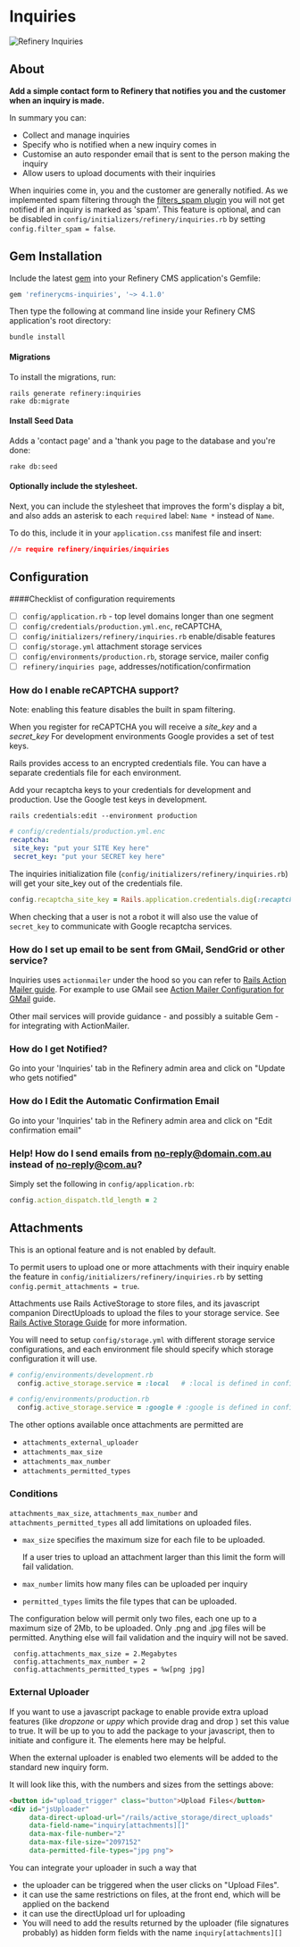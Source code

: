 # Inquiries

![Refinery Inquiries](http://refinerycms.com/system/images/BAhbBlsHOgZmSSIqMjAxMS8wNS8wMS8wNF81MF8wMV81MDlfaW5xdWlyaWVzLnBuZwY6BkVU/inquiries.png)

## About

__Add a simple contact form to Refinery that notifies you and the customer when an inquiry is made.__

In summary you can:

* Collect and manage inquiries
* Specify who is notified when a new inquiry comes in
* Customise an auto responder email that is sent to the person making the inquiry
* Allow users to upload documents with their inquiries

When inquiries come in, you and the customer are generally notified. As we implemented spam filtering through the [filters_spam plugin](https://github.com/resolve/filters_spam#readme) you will not get notified if an inquiry is marked as 'spam'.  This feature is optional, and can be disabled in `config/initializers/refinery/inquiries.rb` by setting `config.filter_spam = false`.

## Gem Installation 

Include the latest [gem](http://rubygems.org/gems/refinerycms-inquiries) into your Refinery CMS application's Gemfile:

```ruby
gem 'refinerycms-inquiries', '~> 4.1.0'
```

Then type the following at command line inside your Refinery CMS application's root directory:

    bundle install

#### Migrations
To install the migrations, run:

    rails generate refinery:inquiries
    rake db:migrate

#### Install Seed Data
Adds a 'contact page' and a 'thank you page to the database and you're done:

    rake db:seed

#### Optionally include the stylesheet.

Next, you can include the stylesheet that improves the form's display a bit,
and also adds an asterisk to each `required` label: `Name *` instead of `Name`.

To do this, include it in your `application.css` manifest file and insert:

```css
//= require refinery/inquiries/inquiries
```

## Configuration

####Checklist of configuration requirements
- [ ] `config/application.rb`  - top level domains longer than one segment
- [ ] `config/credentials/production.yml.enc`, reCAPTCHA, 
- [ ] `config/initializers/refinery/inquiries.rb` enable/disable features
- [ ] `config/storage.yml` attachment storage services
- [ ] `config/environments/production.rb`, storage service, mailer config
- [ ]  `refinery/inquiries page`, addresses/notification/confirmation

### How do I enable reCAPTCHA support?

Note: enabling this feature disables the built in spam filtering.

When you register for reCAPTCHA you will receive a _site_key_ and a _secret_key_
For development environments Google provides a set of test keys. 

Rails provides access to an encrypted credentials file. You can have a separate credentials file for each environment.

Add your recaptcha keys to your credentials for development and production. Use the Google test keys in development.

```shell
rails credentials:edit --environment production
```

```yml
# config/credentials/production.yml.enc
recaptcha:
 site_key: "put your SITE Key here"
 secret_key: "put your SECRET key here"
```

The inquiries initialization file (`config/initializers/refinery/inquiries.rb`) will get your site_key out of the credentials file.

```ruby
config.recaptcha_site_key = Rails.application.credentials.dig(:recaptcha, :site_key)
```

When checking that a user is not a robot it will also use the value of `secret_key` to communicate with Google recaptcha services.

### How do I set up email to be sent from GMail, SendGrid or other service?

Inquiries uses `actionmailer` under the hood so you can refer to [Rails Action Mailer guide](http://guides.rubyonrails.org/action_mailer_basics.html). For example to use GMail see [Action Mailer Configuration for GMail](http://guides.rubyonrails.org/action_mailer_basics.html#action-mailer-configuration-for-gmail) guide.

Other mail services will provide guidance - and possibly a suitable Gem - for integrating with ActionMailer. 

### How do I get Notified?

Go into your 'Inquiries' tab in the Refinery admin area and click on "Update who gets notified"

### How do I Edit the Automatic Confirmation Email

Go into your 'Inquiries' tab in the Refinery admin area and click on "Edit confirmation email"

### Help! How do I send emails from no-reply@domain.com.au instead of no-reply@com.au?

Simply set the following in `config/application.rb`:

```ruby
config.action_dispatch.tld_length = 2
```

## Attachments
This is an optional feature and is not enabled by default.

To permit users to upload one or more attachments with their inquiry enable the feature in `config/initializers/refinery/inquiries.rb` by setting `config.permit_attachments = true`.

Attachments use Rails ActiveStorage to store files, and its javascript companion DirectUploads to upload the files to your storage service.  See [Rails Active Storage Guide](https://edgeguides.rubyonrails.org/active_storage_overview.html) for more information.

You will need to setup `config/storage.yml` with different storage service configurations, and each environment file should specify which storage configuration it will use.

```ruby
# config/environments/development.rb
  config.active_storage.service = :local   # :local is defined in config/storage.yml
```

```ruby
# config/environments/production.rb
  config.active_storage.service = :google # :google is defined in config/storage.yml
```

The other options available once attachments are permitted are

* `attachments_external_uploader`
* `attachments_max_size`
* `attachments_max_number`
* `attachments_permitted_types`

### Conditions
`attachments_max_size`, `attachments_max_number` and `attachments_permitted_types` all add limitations on uploaded files.

* `max_size` specifies the maximum size for each file to be uploaded.

  If a user tries to upload an attachment larger than this limit the form will fail validation.

* `max_number` limits how many files can be uploaded per inquiry
* `permitted_types` limits the file types that can be uploaded.

The configuration below will permit only two files, each one up to a maximum size of 2Mb, to be uploaded. Only .png and .jpg files will be permitted. Anything else will fail validation and the inquiry will not be saved.
```
 config.attachments_max_size = 2.Megabytes
 config.attachments_max_number = 2
 config.attachments_permitted_types = %w[png jpg]
```

### External Uploader
If you want to use a javascript package to enable provide extra upload features (like _dropzone_ or _uppy_ which provide drag and drop ) set this value to true. It will be up to you to add the package to your javascript, then to initiate and configure it. The elements here may be helpful.

When the external uploader is enabled two elements will be added to the standard new inquiry form.

It will look like this, with the numbers and sizes from the settings above:
```html
<button id="upload_trigger" class="button">Upload Files</button>
<div id="jsUploader" 
     data-direct-upload-url="/rails/active_storage/direct_uploads" 
     data-field-name="inquiry[attachments][]" 
     data-max-file-number="2" 
     data-max-file-size="2097152" 
     data-permitted-file-types="jpg png">
```

You can integrate your uploader in such a way that
* the uploader can be triggered when the user clicks on "Upload Files".
* it can use the same restrictions on files, at the front end, which will be applied on the backend
* it can use the directUpload url for uploading
* You will need to add the results returned by the uploader (file signatures probably) as hidden form fields with the name `inquiry[attachments][]`

